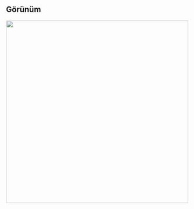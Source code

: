 ## Görünüm

<img src="https://github.com/dilarabukerr/Basic-app-codes-with-SWIFT/blob/main/simpsonBook/view.gif" height="500">
